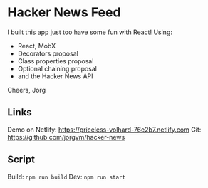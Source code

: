 # Hacker News Feed

I built this app just too have some fun with React! Using:

- React, MobX
- Decorators proposal
- Class properties proposal
- Optional chaining proposal
- and the Hacker News API

Cheers,
Jorg

## Links

Demo on Netlify: https://priceless-volhard-76e2b7.netlify.com
Git: https://github.com/jorgvm/hacker-news

## Script

Build: `npm run build`
Dev: `npm run start`
